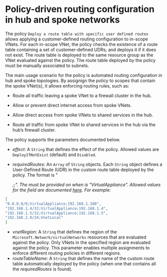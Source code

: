# Policy-driven routing configuration in hub and spoke networks
The policy `Deploy a route table with specific user defined routes` allows applying a customer-defined routing configuration to in-scope VNets. For each in-scope VNet, the policy checks the existence of a route table containing a set of customer-defined UDRs; and deploys it if it does not exist. The route table is deployed to the same resource group as the VNet evaluated against the policy. The route table deployed by the policy must be manually associated to subnets.

The main usage scenario for the policy is automated routing configuration in hub and spoke topologies. By assignign the policy to scopes that contain the spoke VNet(s), it allows enforcing routing rules, such as:

- Route all traffic leaving a spoke VNet to a firewall cluster in the hub.

- Allow or prevent direct internet access from spoke VNets.

- Allow direct access from spoke VNets to shared services in the hub.

- Route all traffic from spoke VNet to shared services in the hub via the hub’s firewall cluster.

The policy supports the parameters documented below.
- *effect*: A `String` that defines the effect of the policy. Allowed values are `DeployIfNotExist` (default) and `Disabled`.

- *requiredRoutes*: An `Array` of `String` objects. Each `String` object defines a User-Defined Route (UDR) in the custom route table deployed by the policy. The format is "<address prefix>;<next hop type>;<next hop IP address>". The <next hop IP address> must be provided on when <next hop type> is "VirtualAppliance". Allowed values for the <next hop type> field are documented [here](https://docs.microsoft.com/en-us/azure/virtual-network/virtual-networks-udr-overview#next-hop-types-across-azure-tools). For example:  

```json
[
"0.0.0.0/0;VirtualAppliance;192.168.1.100", 
"192.168.1.4/32;VirtualAppliance;192.168.1.4",
"192.168.1.5/32;VirtualAppliance;192.168.1.5",
"192.168.2.0/24;VnetLocal"
]
```
- *vnetRegion*: A `String` that defines the region of the `Microsoft.Network/virtualNetworks` resources that are evaluated against the policy. Only VNets in the specified region are evaluated against the policy. This parameter enables multiple assignments to enforce different routing policies in different regions.
- *routeTableName*: A `String` that defines the name of the custom route table automatically deployed by the policy (when one that contains all the *requiredRoutes* is found). 